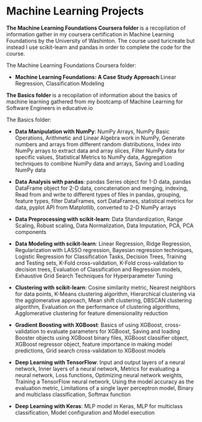 # Machine Learning Projects
<p>
 <b>The Machine Learning Foundations Coursera folder </b> is a recopilation of information gather in my coursera certification in Machine Learning Foundations by the University of Washinton.
The course used turicreate but instead I use scikit-learn and pandas in order to complete the code for the course.
 </p>
 The Machine Learning Foundations Coursera folder:
<ul>
 <li><b>Machine Learning Foundations: A Case Study Approach</b>:Linear Regression, Classification Modeling</li>
 </ul>
<p>
 <b>The Basics folder </b> is a recopilation of information about the basics of machine learning gathered from my bootcamp of Machine Learning for Software Engineers in educative.io 
 </p>
The Basics folder:
<ul>
 <li><b>Data Manipulation with NumPy</b>: NumPy Arrays, NumPy Basic Operations, Arithmetic and Linear Algebra work in NumPy, Generate numbers and arrays from different random distributions, Index into NumPy arrays to extract data and array slices, Filter NumPy data for specific values, Statistical Metrics to NumPy data, Aggregation techniques to combine NumPy data and arrays, Saving and Loading NumPy data </li>
 </ul>
 <ul>
 <li><b>Data Analysis with pandas</b>: pandas Series object for 1-D data, pandas DataFrame object for 2-D data, concatenation and merging, indexing, Read from and write to different types of files in pandas, grouping, feature types, filter DataFrames, sort DataFrames, statistical metrics for data, pyplot API from Matplotlib, converted to 2-D NumPy arrays</li>
 </ul>
 <ul>
  <li><b>Data Preprocessing with scikit-learn</b>: Data Standardization, Range Scaling, Robust scaling, Data Normalization, Data Imputation, PCA, PCA components</li>
 </ul>
  <ul>
  <li><b>Data Modeling with scikit-learn</b>: Linear Regression, Ridge Regression, Regularization with LASSO regression, Bayesian regression techniques, Logistic Regression for Classification Tasks, Decision Trees, Training and Testing sets, K-Fold cross-validation, K-Fold cross-validation to decision trees, Evaluation of Classification and Regression models, Exhaustive Grid Search Techniques for Hyperparameter Tuning</li>
 </ul>
   <ul>
 <li><b>Clustering with scikit-learn</b>: Cosine similarity metric,  Nearest neighbors for data points, K-Means clustering algorithm, Hierarchical clustering via the agglomerative approach, Mean shift clustering, DBSCAN clustering algorithm, Evaluation on the performance of clustering algorithms, Agglomerative clustering for feature dimensionality reduction</li>
 </ul>
 <ul>
 <li><b>Gradient Boosting with XGBoost</b>: Basics of using XGBoost, cross-validation to evaluate parameters for XGBoost, Saving and loading Booster objects using XGBoost binary files, XGBoost classifier object, XGBoost regressor object, feature importance in making model predictions, Grid search cross-validation to XGBoost models</li>
 </ul>
 <ul>
 <li><b>Deep Learning with TensorFlow</b>: Input and output layers of a neural network, Inner layers of a neural network, Metrics for evaluating a neural network, Loss functions,  Optimizing neural network weights, Training a TensorFlow neural network, Using the model accuracy as the evaluation metric, Limitations of a single layer perceptron model, Binary and multiclass classification, Softmax function</li>
 </ul>
  <ul>
 <li><b>Deep Learning with Keras</b>: MLP model in Keras, MLP for multiclass classification, Model configuration and Model execution </li>
 </ul>
